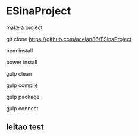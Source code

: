 # ESinaProject
make a project 

git clone https://github.com/acelan86/ESinaProject

npm install

bower install



gulp clean

gulp compile

gulp package

gulp connect


## leitao test

